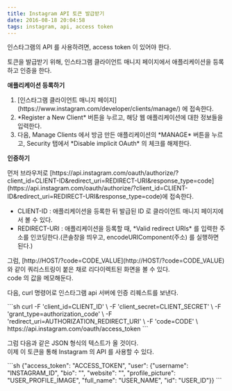 ```yaml
---
title: Instagram API 토큰 발급받기
date: 2016-08-18 20:04:58
tags: instagram, api, access token
---
```

<p>인스타그램의 API 를 사용하려면, access token 이 있어야 한다.</p>
<p>토큰을 발급받기 위해, 인스타그램 클라이언트 매니지 페이지에서 애플리케이션을 등록하고 인증을 한다.</p>

__애플리케이션 등록하기__
<ol>
<li>[인스타그램 클라이언트 매니지 페이지](https://www.instagram.com/developer/clients/manage/) 에 접속한다.</li>
<li>*Register a New Client* 버튼을 누르고, 해당 웹 애플리케이션에 대한 정보들을 입력한다.</li>
<li>다음, Manage Clients 에서 방금 만든 애플리케이션의 *MANAGE* 버튼을 누르고, Security 탭에서 *Disable implicit OAuth* 의 체크를 해제한다.</li>
</ol>

__인증하기__
<p>먼저 브라우저로 [https://api.instagram.com/oauth/authorize/?client_id=CLIENT-ID&redirect_uri=REDIRECT-URI&response_type=code](https://api.instagram.com/oauth/authorize/?client_id=CLIENT-ID&redirect_uri=REDIRECT-URI&response_type=code)에 접속한다.</p>
<ul>
<li>CLIENT-ID : 애플리케이션을 등록한 뒤 발급된 ID 로 클라이언트 매니지 페이지에서 볼 수 있다.</li>
<li>REDIRECT-URI : 애플리케이션을 등록할 때, *Valid redirect URIs* 를 입력한 주소를 인코딩한다.(콘솔창을 띄우고, encodeURIComponent(주소) 를 실행하면 된다.)</li>
</ul>
<p>그럼, [http://HOST/?code=CODE_VALUE](http://HOST/?code=CODE_VALUE) 와 같이 쿼리스트링이 붙은 채로 리다이렉트된 화면을 볼 수 있다.<br />code 의 값을 메모해둔다.</p>
<p>다음, curl 명령어로 인스타그램 api 서버에 인증 리퀘스트를 보낸다.</p>
```sh
curl -F 'client_id=CLIENT_ID' \
-F 'client_secret=CLIENT_SECRET' \
-F 'grant_type=authorization_code' \
-F 'redirect_uri=AUTHORIZATION_REDIRECT_URI' \
-F 'code=CODE' \
https://api.instagram.com/oauth/access_token
```
<p>그럼 다음과 같은 JSON 형식의 텍스트가 올 것이다.<br />이제 이 토큰을 통해 Instagram 의 API 를 사용할 수 있다.</p>
```sh
{"access_token": "ACCESS_TOKEN", "user": {"username": "INSTAGRAM_ID", "bio": "", "website": "", "profile_picture": "USER_PROFILE_IMAGE", "full_name": "USER_NAME", "id": "USER_ID"}}
```

